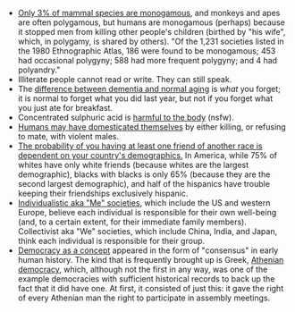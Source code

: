 - [Only 3% of mammal species are monogamous](https://www.independent.co.uk/news/science/humans-evolved-monogamous-relationships-to-stop-men-killing-rivals-babies-says-study-8737095.html), and monkeys and apes are often polygamous, but humans are monogamous (perhaps) because it stopped men from killing other people's children (birthed by "his wife", which, in polygamy, is shared by others). "Of the 1,231 societies listed in the 1980 Ethnographic Atlas, 186 were found to be monogamous; 453 had occasional polygyny; 588 had more frequent polygyny; and 4 had polyandry."
- Illiterate people cannot read or write. They can still speak.
- The [difference between dementia and normal aging](http://alzheimer.ca/en/Home/About-dementia/What-is-dementia/Normal-aging-vs-dementia) is _what_ you forget; it is normal to forget what you did last year, but not if you forget what you just ate for breakfast.
- Concentrated sulphuric acid is [harmful to the body](https://imgur.com/a/g3poy) (nsfw).
- [Humans may have domesticated themselves](https://www.theatlantic.com/magazine/archive/2019/03/how-humans-tamed-themselves/580447/) by either killing, or refusing to mate, with violent males.
- [The probability of you having at least one friend of another race is dependent on your country's demographics.](https://www.youtube.com/watch?v=qaPQN0aW47I) In America, while 75% of whites have only white friends (because whites are the largest demographic), blacks with blacks is only 65% (because they are the second largest demographic), and half of the hispanics have trouble keeping their friendships exclusively hispanic.
- [Individualistic aka "Me" societies](https://www.youtube.com/watch?v=78haKZhEqcg), which include the US and western Europe, believe each individual is responsible for their own well-being (and, to a certain extent, for their immediate family members). Collectivist aka "We" societies, which include China, India, and Japan, think each individual is responsible for their group.
- [Democracy as a concept](https://en.wikipedia.org/wiki/History_of_democracy) appeared in the form of "consensus" in early human history. The kind that is frequently brought up is Greek, [Athenian democracy](https://en.wikipedia.org/wiki/Athenian_democracy), which, although not the first in any way, was one of the example democracies with sufficient historical records to back up the fact that it did have one. At first, it consisted of just this: it gave the right of every Athenian man the right to participate in assembly meetings.
